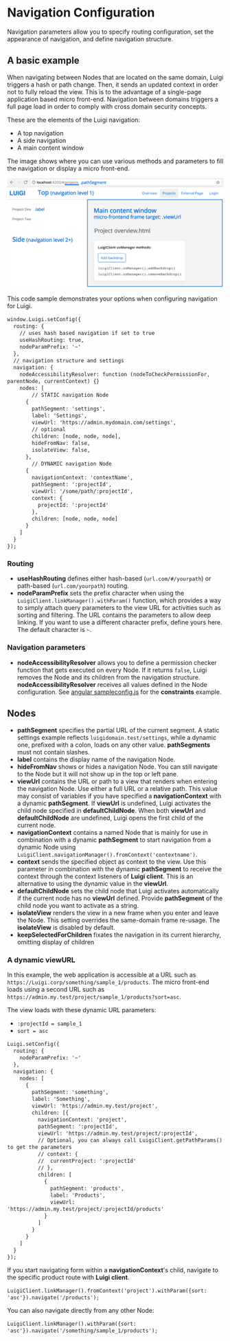 # Navigation Configuration

Navigation parameters allow you to specify routing configuration, set the appearance of navigation, and define navigation structure. 

## A basic example

When navigating between Nodes that are located on the same domain, Luigi triggers a hash or path change. Then, it sends an updated context in order not to fully reload the view. This is to the advantage of a single-page application based micro front-end. Navigation between domains triggers a full page load in order to comply with cross domain security concepts.

These are the elements of the Luigi navigation:

- A top navigation
- A side navigation
- A main content window

The image shows where you can use various methods and parameters to fill the navigation or display a micro front-end.  

![Navigation layout](assets/navigation-structure.png)

This code sample demonstrates your options when configuring navigation for Luigi. 

````
window.Luigi.setConfig({
  routing: {
    // uses hash based navigation if set to true
    useHashRouting: true,
    nodeParamPrefix: '~'
  },
  // navigation structure and settings
  navigation: {
    nodeAccessibilityResolver: function (nodeToCheckPermissionFor, parentNode, currentContext) {}
    nodes: [
        // STATIC navigation Node
      {
        pathSegment: 'settings',
        label: 'Settings',
        viewUrl: 'https://admin.mydomain.com/settings',
        // optional
        children: [node, node, node],
        hideFromNav: false,
        isolateView: false,
      },
        // DYNAMIC navigation Node
      {
        navigationContext: 'contextName',
        pathSegment: ':projectId',
        viewUrl: '/some/path/:projectId',
        context: {
          projectId: ':projectId'
        },
        children: [node, node, node]
      }
    ]
  }
});
````
### Routing

- **useHashRouting** defines either hash-based (`url.com/#/yourpath`) or path-based (`url.com/yourpath`) routing.
- **nodeParamPrefix** sets the prefix character when using the `LuigiClient.linkManager().withParam()` function, which provides a way to simply attach query parameters to the view URL for activities such as sorting and filtering.  The URL contains the parameters to allow deep linking. If you want to use a different character prefix, define yours here. The default character is `~`.

### Navigation parameters

- **nodeAccessibilityResolver** allows you to define a permission checker function that gets executed on every Node. If it returns `false`, Luigi removes the Node and its children from the navigation structure.
**nodeAccessibilityResolver** receives all values defined in the Node configuration. See [angular sampleconfig.js](../core/examples/luigi-sample-angular/src/assets/sampleconfig.js) for the **constraints** example.

## Nodes

- **pathSegment** specifies the partial URL of the current segment. A static settings example reflects `luigidomain.test/settings`, while a dynamic one, prefixed with a colon, loads on any other value. **pathSegments** must not contain slashes.
- **label** contains the display name of the navigation Node.
- **hideFromNav** shows or hides a navigation Node. You can still navigate to the Node but it will not show up in the top or left pane.
- **viewUrl** contains the URL or path to a view that renders when entering the navigation Node. Use either a full URL or a relative path. This value may consist of variables if you have specified a **navigationContext** with a dynamic **pathSegment**. If **viewUrl** is undefined, Luigi activates the child node specified in **defaultChildNode**. When both **viewUrl** and **defaultChildNode** are undefined, Luigi opens the first child of the current node.
- **navigationContext** contains a named Node that is mainly for use in combination with a dynamic **pathSegment** to start navigation from a dynamic Node using ` LuigiClient.navigationManager().fromContext('contextname')`.
- **context** sends the specified object as context to the view. Use this parameter in combination with the dynamic **pathSegment** to receive the context through the context listeners of **Luigi client**. This is an alternative to using the dynamic value in the **viewUrl**.
- **defaultChildNode** sets the child node that Luigi activates automatically if the current node has no **viewUrl** defined. Provide **pathSegment** of the child node you want to activate as a string.
- **isolateView** renders the view in a new frame when you enter and leave the Node. This setting overrides the same-domain frame re-usage. The **isolateView** is disabled by default.
- **keepSelectedForChildren** fixates the navigation in its current hierarchy, omitting display of children

### A dynamic viewURL

In this example, the web application is accessible at a URL such as `https://Luigi.corp/something/sample_1/products`. The micro front-end loads using a second URL such as `https://admin.my.test/project/sample_1/products?sort=asc`.

The view loads with these dynamic URL parameters:

- `:projectId = sample_1`
- `sort = asc`

````
Luigi.setConfig({
  routing: {
    nodeParamPrefix: '~'
  },
  navigation: {
    nodes: [
      {
        pathSegment: 'something',
        label: 'Something',
        viewUrl: 'https://admin.my.test/project',
        children: [{ 
          navigationContext: 'project',
          pathSegment: ':projectId',
          viewUrl: 'https://admin.my.test/project/:projectId',
          // Optional, you can always call LuigiClient.getPathParams() to get the parameters
          // context: {
          //  currentProject: ':projectId'
          // },
          children: [
            {
              pathSegment: 'products',
              label: 'Products',
              viewUrl: 'https://admin.my.test/project/:projectId/products'
            }
          ]
        }
      }
    ]
  }
});
````
If you start navigating form within a **navigationContext**'s child, navigate to the specific product route with **Luigi client**.

````
LuigiClient.linkManager().fromContext('project').withParam({sort: 'asc'}).navigate('/products');
````

You can also navigate directly from any other Node:

````
LuigiClient.linkManager().withParam({sort: 'asc'}).navigate('/something/sample_1/products');
````
